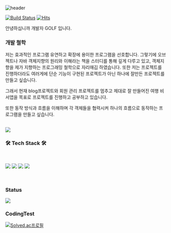 ![header](https://capsule-render.vercel.app/api?type=waving&color=random&height=300&section=header&text=Dev_GOLF&fontSize=90)

[![Build Status](https://travis-ci.org/joemccann/dillinger.svg?branch=master)](https://travis-ci.org/joemccann/dillinger) [![Hits](https://hits.seeyoufarm.com/api/count/incr/badge.svg?url=https%3A%2F%2Fgithub.com%2Filgolf&count_bg=%2379C83D&title_bg=%23555555&icon=&icon_color=%23E7E7E7&title=hits&edge_flat=false)](https://hits.seeyoufarm.com)

안녕하십니까 개발자 GOLF 입니다. 

### 개발 철학

저는 효과적인 프로그램 유연하고 확장에 용이한 프로그램을 선호합니다. 그렇기에 오브젝트나 자바 객체지향의 원리와 이해라는 책을 스터디를 통해 깊게 다루고 있고, 객체지향을 
제가 지향하는 프로그래밍 철학으로 자리매김 하였습니다. 또한 저는 프로젝트를 진행하더라도 여러게에 단순 기능이 구현된 프로젝트가 아닌 하나에 잘만든 프로젝트를 만들고 싶습니다.

그래서 현재 blog프로젝트와 회원 관리 프로젝트를 멈추고 제대로 잘 만들어진 여행 비서앱을 목표로 프로젝트를 진행하고 공부하고 있습니다. 

또한 동작 방식과 흐름을 이해하며 각 객체들을 협력시켜 하나의 흐름으로 동작하는 프로그램을 만들고 싶습니다.

<br/>

<img src="https://github-readme-stats.vercel.app/api?username=ilgolf&show_icons=true&theme=blue"/>
 
<br/>

<h3><b>🛠 Tech Stack 🛠</b></h3>
</br>

<img src="https://img.shields.io/badge/Spring-6DB33F?style=flat-square&logo=Spring&logoColor=white"/></a>
<img src="https://img.shields.io/badge/Springboot-6DB33F?style=flat-square&logo=Springboot&logoColor=white"/></a>
<img src="https://img.shields.io/badge/Java-007396?style=flat-square&logo=Javat&logoColor=white"/></a> 
<img src="https://img.shields.io/badge/MySQL-4479A1?style=flat-square&logo=MySQL&logoColor=white"/></a>

</br>

<h3>Status</h3>

<img src="https://github-readme-stats.vercel.app/api/top-langs/?username=ilgolf&layout=compact&theme=blue"/>

</br>

<h3>CodingTest</h3>

[![Solved.ac프로필](http://mazassumnida.wtf/api/generate_badge?boj=ilgolf)](https://solved.ac/ilgolf)
